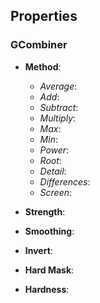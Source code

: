 
## Properties

### GCombiner

- **Method**:
    - *Average*:
    - *Add*:
    - *Subtract*:
    - *Multiply*:
    - *Max*:
    - *Min*:
    - *Power*:
    - *Root*:
    - *Detail*:
    - *Differences*:
    - *Screen*:


- **Strength**:
- **Smoothing**:
- **Invert**:
- **Hard Mask**:
- **Hardness**: